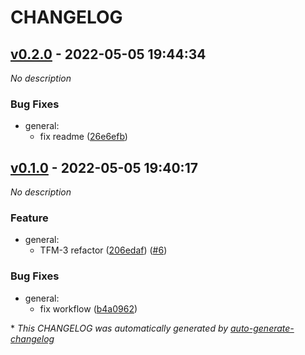 # CHANGELOG

## [v0.2.0](https://github.com/indigo-tangerine/itc-tfm-module-template/releases/tag/v0.2.0) - 2022-05-05 19:44:34

*No description*

### Bug Fixes

- general:
  - fix readme ([26e6efb](https://github.com/indigo-tangerine/itc-tfm-module-template/commit/26e6efb353c59516c3e5f22b27fe0ed8c2db4f02))

## [v0.1.0](https://github.com/indigo-tangerine/itc-tfm-module-template/releases/tag/v0.1.0) - 2022-05-05 19:40:17

*No description*

### Feature

- general:
  - TFM-3 refactor ([206edaf](https://github.com/indigo-tangerine/itc-tfm-module-template/commit/206edafabb84bd95a75d1444a595e47a3b656cab)) ([#6](https://github.com/indigo-tangerine/itc-tfm-module-template/pull/6))

### Bug Fixes

- general:
  - fix workflow ([b4a0962](https://github.com/indigo-tangerine/itc-tfm-module-template/commit/b4a09620e7cae4fd08af7771085d7c71fd30b8bd))

\* *This CHANGELOG was automatically generated by [auto-generate-changelog](https://github.com/BobAnkh/auto-generate-changelog)*
